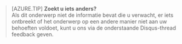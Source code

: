 
>[AZURE.TIP] **Zoekt u iets anders?**  
>Als dit onderwerp niet de informatie bevat die u verwacht, er iets ontbreekt of het onderwerp op een andere manier niet aan uw behoeften voldoet, kunt u ons via de onderstaande Disqus-thread feedback geven.


<!--HONumber=Jun16_HO2-->


